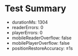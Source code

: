 # Test Summary
- durationMs: 1304
- readerErrors: 0
- playerErrors: 0
- mobileReaderOverflow: false
- mobilePlayerOverflow: false
- positionRestoreAccuracy: ≤1s